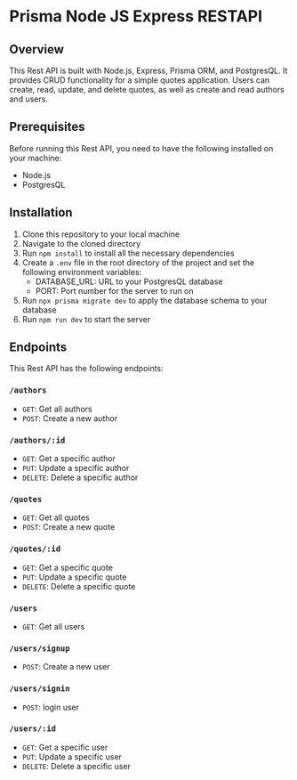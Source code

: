 # Prisma Node JS Express RESTAPI

## Overview

This Rest API is built with Node.js, Express, Prisma ORM, and PostgresQL. It provides CRUD functionality for a simple quotes application. Users can create, read, update, and delete quotes, as well as create and read authors and users.

## Prerequisites

Before running this Rest API, you need to have the following installed on your machine:

- Node.js
- PostgresQL

## Installation

1. Clone this repository to your local machine
2. Navigate to the cloned directory
3. Run `npm install` to install all the necessary dependencies
4. Create a `.env` file in the root directory of the project and set the following environment variables:
   - DATABASE_URL: URL to your PostgresQL database
   - PORT: Port number for the server to run on
5. Run `npx prisma migrate dev` to apply the database schema to your database
6. Run `npm run dev` to start the server

## Endpoints

This Rest API has the following endpoints:

### `/authors`

- `GET`: Get all authors
- `POST`: Create a new author

### `/authors/:id`

- `GET`: Get a specific author
- `PUT`: Update a specific author
- `DELETE`: Delete a specific author

### `/quotes`

- `GET`: Get all quotes
- `POST`: Create a new quote

### `/quotes/:id`

- `GET`: Get a specific quote
- `PUT`: Update a specific quote
- `DELETE`: Delete a specific quote

### `/users`

- `GET`: Get all users

### `/users/signup`

- `POST`: Create a new user

### `/users/signin`

- `POST`: login user

### `/users/:id`

- `GET`: Get a specific user
- `PUT`: Update a specific user
- `DELETE`: Delete a specific user
